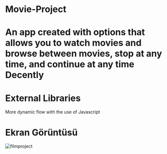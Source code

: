 # Movie-Project
# An app created with options that allows you to watch movies and browse between movies, stop at any time, and continue at any time Decently
# External Libraries
More dynamic flow with the use of Javascript
# Ekran Görüntüsü
![filmproject](https://github.com/zafer414108/Movie-Project/assets/147662873/ca6e4d40-caeb-4837-845e-bcbfb917c834)
